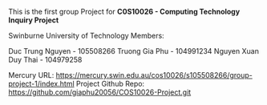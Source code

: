 This is the first group Project for **C0S10026 - Computing Technology Inquiry Project**

Swinburne University of Technology
Members:

Duc Trung Nguyen - 105508266
Truong Gia Phu - 104991234
Nguyen Xuan Duy Thai - 104979258

Mercury URL: https://mercury.swin.edu.au/cos10026/s105508266/group-project-1/index.html
Project Github Repo: https://github.com/giaphu20056/COS10026-Project.git
